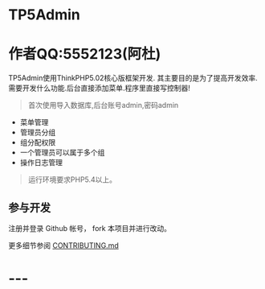 TP5Admin 
===================
作者QQ:5552123(阿杜)
===================

TP5Admin使用ThinkPHP5.02核心版框架开发.
其主要目的是为了提高开发效率.需要开发什么功能.后台直接添加菜单.程序里直接写控制器!
> 首次使用导入数据库,后台账号admin,密码admin
 + 菜单管理
 + 管理员分组
 + 组分配权限
 + 一个管理员可以属于多个组
 + 操作日志管理
> 运行环境要求PHP5.4以上。



## 参与开发
注册并登录 Github 帐号， fork 本项目并进行改动。

更多细节参阅 [CONTRIBUTING.md](CONTRIBUTING.md)

# ---
